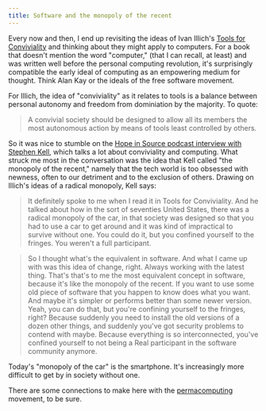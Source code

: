 ```yaml
---
title: Software and the monopoly of the recent
---
```


Every now and then, I end up revisiting the ideas of Ivan Illich's [Tools for
Conviviality](https://openlibrary.org/works/OL2848898W/Tools_for_Conviviality)
and thinking about they might apply to computers. For a book that doesn't
mention the word "computer," (that I can recall, at least) and was written well
before the personal computing revolution, it's surprisingly compatible the early
ideal of computing as an empowering medium for thought. Think Alan Kay or the
ideals of the free software movement.

For Illich, the idea of "conviviality" as it relates to tools is a balance
between personal autonomy and freedom from dominiation by the majority. To
quote:

>A convivial society should be designed to allow all its members the most
>autonomous action by means of tools least controlled by others.

So it was nice to stumble on the [Hope in Source podcast interview with Stephen
Kell](https://hopeinsource.com/tetris/), which talks a lot about conviviality
and computing. What struck me most in the conversation was the idea that Kell
called "the monopoly of the recent," namely that the tech world is too obsessed
with newness, often to our detriment and to the exclusion of others.
Drawing on Illich's ideas of a radical monopoly, Kell says:

>It definitely spoke to me when I read it in Tools for Conviviality. And he
>talked about how in the sort of seventies United States, there was a radical
>monopoly of the car, in that society was designed so that you had to use a car
>to get around and it was kind of impractical to survive without one. You could
>do it, but you confined yourself to the fringes. You weren't a full participant.

>So I thought what's the equivalent in software. And what I came up with was
>this idea of change, right. Always working with the latest thing. That's that's
>to me the most equivalent concept in software, because it's like the monopoly of
>the recent. If you want to use some old piece of software that you happen to
>know does what you want. And maybe it's simpler or performs better than some
>newer version. Yeah, you can do that, but you're confining yourself to the
>fringes, right? Because suddenly you need to install the old versions of a dozen
>other things, and suddenly you've got security problems to contend with maybe.
>Because everything is so interconnected, you've confined yourself to not being a
>Real participant in the software community anymore.

Today's "monopoly of the car" is the smartphone. It's increasingly more
difficult to get by in society without one.

There are some connections to make here with the
[permacomputing](https://permacomputing.net/) movement, to be sure.
